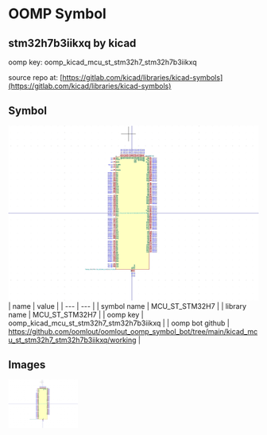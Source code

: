 # OOMP Symbol  
## stm32h7b3iikxq  by kicad  
  
oomp key: oomp_kicad_mcu_st_stm32h7_stm32h7b3iikxq  
  
source repo at: [https://gitlab.com/kicad/libraries/kicad-symbols](https://gitlab.com/kicad/libraries/kicad-symbols)  
## Symbol  
  
[![working.png](working_600.png)](working.png)  
| name | value | 
| --- | --- | 
| symbol name | MCU_ST_STM32H7 | 
| library name | MCU_ST_STM32H7 | 
| oomp key | oomp_kicad_mcu_st_stm32h7_stm32h7b3iikxq | 
| oomp bot github | https://github.com/oomlout/oomlout_oomp_symbol_bot/tree/main/kicad_mcu_st_stm32h7_stm32h7b3iikxq/working | 
## Images  
  
[![working.png](working_140.png)](working.png)  
